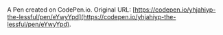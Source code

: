 # 

A Pen created on CodePen.io. Original URL: [https://codepen.io/yhjahiyp-the-lessful/pen/eYwyYpd](https://codepen.io/yhjahiyp-the-lessful/pen/eYwyYpd).


